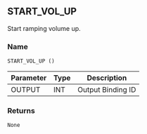 ## START\_VOL\_UP

Start ramping volume up.


### Name

`START_VOL_UP ()`


| Parameter | Type | Description       |
| --------- | ---- | ----------------- |
| OUTPUT    | INT  | Output Binding ID |


### Returns

`None`